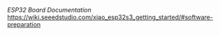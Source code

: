 *ESP32 Board Documentation*
https://wiki.seeedstudio.com/xiao_esp32s3_getting_started/#software-preparation
